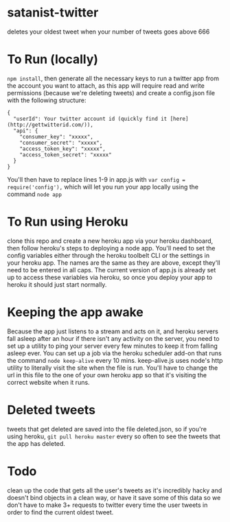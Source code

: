 # satanist-twitter

deletes your oldest tweet when your number of tweets goes above 666

# To Run (locally)

`npm install`, then generate all the necessary keys to run a twitter app from the account you want to attach, as this app will require read and write permissions (because we're deleting tweets) and create a config.json file with the following structure:


    {
      "userId": Your twitter account id (quickly find it [here](http://gettwitterid.com/)),
      "api": {
        "consumer_key": "xxxxx",
        "consumer_secret": "xxxxx",
        "access_token_key": "xxxxx",
        "access_token_secret": "xxxxx"
      }
    }

You'll then have to replace lines 1-9 in app.js with `var config = require('config'),` which will let you run your app locally using the command `node app`  

# To Run using Heroku

clone this repo and create a new heroku app via your heroku dashboard, then follow heroku's steps to deploying a node app. You'll need to set the config variables either through the heroku toolbelt CLI or the settings in your heroku app. The names are the same as they are above, except they'll need to be entered in all caps. The current version of app.js is already set up to access these variables via heroku, so once you deploy your app to heroku it should just start normally.

# Keeping the app awake

Because the app just listens to a stream and acts on it, and heroku servers fall asleep after an hour if there isn't any activity on the server, you need to set up a utility to ping your server every few minutes to keep it from falling asleep ever. You can set up a job via the heroku scheduler add-on that runs the command `node keep-alive` every 10 mins. keep-alive.js uses node's http utility to literally visit the site when the file is run. You'll have to change the url in this file to the one of your own heroku app so that it's visiting the correct website when it runs.

# Deleted tweets

tweets that get deleted are saved into the file deleted.json, so if you're using heroku, `git pull heroku master` every so often to see the tweets that the app has deleted.

# Todo

clean up the code that gets all the user's tweets as it's incredibly hacky and doesn't bind objects in a clean way, or have it save some of this data so we don't have to make 3+ requests to twitter every time the user tweets in order to find the current oldest tweet.
